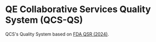 # QE Collaborative Services Quality System (QCS-QS)

QCS's Quality System based on [FDA QSR (2024)](https://www.fda.gov/medical-devices/postmarket-requirements-devices/quality-system-qs-regulationmedical-device-current-good-manufacturing-practices-cgmp).
 
